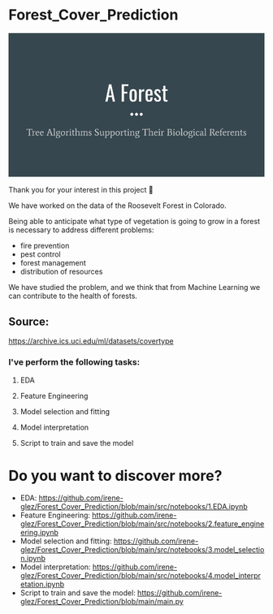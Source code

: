 # Forest_Cover_Prediction

![img](src/img/A_Forest_title.jpg)

Thank you for your interest in this project 🙂

We have worked on the data of the Roosevelt Forest in Colorado.

Being able to anticipate what type of vegetation is going to grow in a forest is necessary to address different problems:

- fire prevention
- pest control
- forest management
- distribution of resources

We have studied the problem, and we think that from Machine Learning we can contribute to the health of forests.

## Source:

https://archive.ics.uci.edu/ml/datasets/covertype

### I've perform the following tasks:

1. EDA

2. Feature Engineering

3. Model selection and fitting

4. Model interpretation

5. Script to train and save the model

# Do you want to discover more? 

 - EDA: https://github.com/irene-glez/Forest_Cover_Prediction/blob/main/src/notebooks/1.EDA.ipynb
 - Feature Engineering: https://github.com/irene-glez/Forest_Cover_Prediction/blob/main/src/notebooks/2.feature_engineering.ipynb
 - Model selection and fitting: https://github.com/irene-glez/Forest_Cover_Prediction/blob/main/src/notebooks/3.model_selection.ipynb
 - Model interpretation: https://github.com/irene-glez/Forest_Cover_Prediction/blob/main/src/notebooks/4.model_interpretation.ipynb
 - Script to train and save the model: https://github.com/irene-glez/Forest_Cover_Prediction/blob/main/main.py